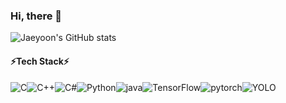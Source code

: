 ### Hi, there 👋

![Jaeyoon's GitHub stats](https://github-readme-stats.vercel.app/api?username=jaeyoonheo&show_icons=true&theme=radical)

#### ⚡Tech Stack⚡

![C](https://img.shields.io/badge/C-#A8B9CC.svg?style=for-the-badge&logo=C&logoColor=white)![C++](https://img.shields.io/badge/C++-#00599C.svg?style=for-the-badge&logo=Cplusplus&logoColor=white)![C#](https://img.shields.io/badge/C#-#239120.svg?style=for-the-badge&logo=Csharp&logoColor=white)![Python](https://img.shields.io/badge/Python-#3776AB.svg?style=for-the-badge&logo=python&logoColor=white)![java](https://img.shields.io/badge/JAVA-#007396.svg?style=for-the-badge&logo=OpenJDK&logoColor=white)![TensorFlow](https://img.shields.io/badge/TensorFlow-#FF6F00.svg?style=for-the-badge&logo=TensorFlow&logoColor=white)![pytorch](https://img.shields.io/badge/Pytorch-#EE4C2C.svg?style=for-the-badge&logo=pytorch&logoColor=white)![YOLO](https://img.shields.io/badge/YOLO-#00FFFFF.svg?style=for-the-badge&logo=YOLO&logoColor=white)

#### 
